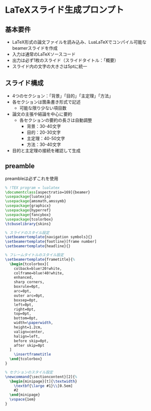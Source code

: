 # LaTeXスライド生成プロンプト

## 基本要件
* LaTeX形式の論文ファイルを読み込み、LuaLaTeXでコンパイル可能なbeamerスライドを作成
* 入力は通常のLaTeXソースコード
* 出力は必ず1枚のスライド（スライドタイトル：「概要）
* スライド内の文字の大きさは5ptに統一

## スライド構成
* 4つのセクション：「背景」「目的」「主定理」「方法」
* 各セクションは箇条書き形式で記述
  * 可能な限り少ない項目数
* 論文の主張や結論を中心に要約
  * 各セクションの要約の長さは自動調整
    * 背景：30-40文字
    * 目的：20-30文字
    * 主定理：40-50文字
    * 方法：30-40文字
* 目的と主定理の接続を確認して生成

## preamble
preambleは必ずこれを使用

```latex
% !TEX program = lualatex
\documentclass[aspectratio=169]{beamer}
\usepackage{luatexja}
\usepackage{amsmath,amssymb}
\usepackage{graphicx}
\usepackage{hyperref}
\usepackage{fancybox}
\usepackage{tcolorbox}
\tcbuselibrary{skins}

% スライドのスタイル設定
\setbeamertemplate{navigation symbols}{}
\setbeamertemplate{footline}[frame number]
\setbeamertemplate{headline}{}

% フレームタイトルのスタイル設定
\setbeamertemplate{frametitle}{%
  \begin{tcolorbox}[
    colback=blue!20!white,
    colframe=blue!40!white,
    enhanced,
    sharp corners,
    boxrule=0pt,
    arc=0pt,
    outer arc=0pt,
    boxsep=0pt,
    left=0pt,
    right=0pt,
    top=0pt,
    bottom=0pt,
    width=\paperwidth,
    height=1.2cm,
    valign=center,
    halign=left,
    before skip=0pt,
    after skip=0pt
  ]
    \insertframetitle
  \end{tcolorbox}
}

% セクションのスタイル設定
\newcommand{\sectioncontent}[2]{%
  \begin{minipage}[t]{\textwidth}
    \textbf{\large #1}\\[0.5em]
    #2
  \end{minipage}
  \vspace{1em}
}
```